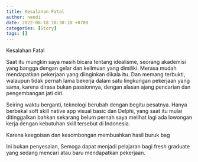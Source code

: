 ```yaml
---
title: Kesalahan Fatal
author: nendi
date: 2022-08-18 18:30:10 +0700
categories: [Story]
tags: []
---
```


Kesalahan Fatal

Saat itu mungkin saya masih bicara tentang idealisme, seorang akademisi yang bangga dengan gelar dan keilmuan yang dimiliki. Merasa mudah mendapatkan pekerjaan yang diinginkan dikala itu. Dan memang terbukti, walaupun tidak pernah lama bekerja dalam satu lingkungan pekerjaan yang sama, karena dirasa bukan passionnya, dengan alasan ajang pencarian dan pengembangan jati diri.

Seiring waktu berganti, teknologi berubah dengan begitu pesatnya. Hanya berbekal soft skill native app visual basic dan Delphi, yang saat itu mulai ditinggalkan bahkan sekarang belum pernah saya melihat lagi ada lowongan kerja dengan kebutuhan skill tersebut di Indonesia.

Karena keegoisan dan kesombongan membuahkan hasil buruk bag

Ini bukan penyesalan,
Semoga dapat menjadi pelajaran bagi fresh graduate yang sedang mencari atau baru mendapatkan pekerjaan.
